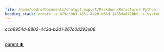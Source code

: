 ```yaml
---
file: /home/pedro/Documents/chatgpt_export/Markdown/Refactored Python `gen_class` Function.md
heading_stack: <root> -> 479c6063-4851-4e28-b58d-1485da871bb9 -> System -> e2715e40-56c8-4c79-9c73-82243a61a7a8 -> System -> aaa2565e-9a67-4751-adfd-dcd1e2555de6 -> User -> 8e8a47c4-949f-4209-b8cf-827490f09d7b -> Assistant -> aaa2aeb3-345c-4930-b543-3c60fd3fc1b7 -> User -> cca9954d-8802-442a-b3d1-267c0d293e08
---
```

###### cca9954d-8802-442a-b3d1-267c0d293e08
[parent ⬆️](#aaa2aeb3-345c-4930-b543-3c60fd3fc1b7)
